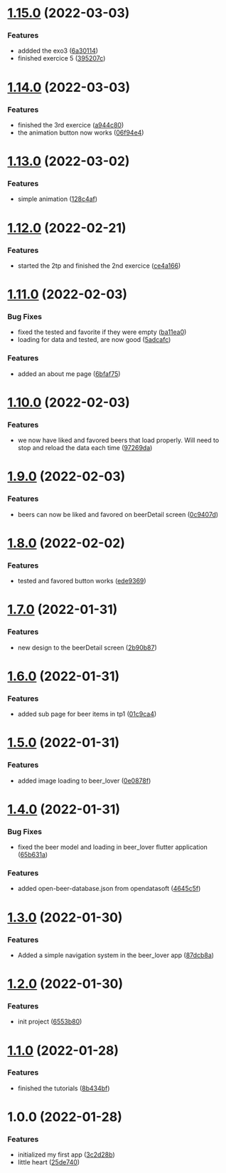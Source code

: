 # [1.15.0](https://github.com/LazyKeru/UV-AMSE-DWM/compare/v1.14.0...v1.15.0) (2022-03-03)


### Features

* addded the exo3 ([6a30114](https://github.com/LazyKeru/UV-AMSE-DWM/commit/6a301142e41107219de48829e40415467350f126))
* finished exercice 5 ([395207c](https://github.com/LazyKeru/UV-AMSE-DWM/commit/395207c2d9ab0f91019e7e90eba366e66941eaa5))

# [1.14.0](https://github.com/LazyKeru/UV-AMSE-DWM/compare/v1.13.0...v1.14.0) (2022-03-03)


### Features

* finished the 3rd exercice ([a944c80](https://github.com/LazyKeru/UV-AMSE-DWM/commit/a944c801fe7fa7a9b7983e3595ac1648b0be1f4f))
* the animation button now works ([06f94e4](https://github.com/LazyKeru/UV-AMSE-DWM/commit/06f94e4b3cdabd236f7b56641c6c8420ead8c8f8))

# [1.13.0](https://github.com/LazyKeru/UV-AMSE-DWM/compare/v1.12.0...v1.13.0) (2022-03-02)


### Features

* simple animation ([128c4af](https://github.com/LazyKeru/UV-AMSE-DWM/commit/128c4af4466fdbbd782efc401e5aabebabb33969))

# [1.12.0](https://github.com/LazyKeru/UV-AMSE-DWM/compare/v1.11.0...v1.12.0) (2022-02-21)


### Features

* started the 2tp and finished the 2nd exercice ([ce4a166](https://github.com/LazyKeru/UV-AMSE-DWM/commit/ce4a1669996e03820d8ef3fec0a7ec3ef8f6fe5e))

# [1.11.0](https://github.com/LazyKeru/UV-AMSE-DWM/compare/v1.10.0...v1.11.0) (2022-02-03)


### Bug Fixes

* fixed the tested and favorite if they were empty ([ba11ea0](https://github.com/LazyKeru/UV-AMSE-DWM/commit/ba11ea08e81575216ad5cb286c7110d72dd23c93))
* loading for data and tested, are now good ([5adcafc](https://github.com/LazyKeru/UV-AMSE-DWM/commit/5adcafc181fb55cff52fd5424fd8585d3e074d79))


### Features

* added an about me page ([6bfaf75](https://github.com/LazyKeru/UV-AMSE-DWM/commit/6bfaf75c038173ee7bb1a6533ab0aa0b8495c88d))

# [1.10.0](https://github.com/LazyKeru/UV-AMSE-DWM/compare/v1.9.0...v1.10.0) (2022-02-03)


### Features

* we now have liked and favored beers that load properly. Will need to stop and reload the data each time ([97269da](https://github.com/LazyKeru/UV-AMSE-DWM/commit/97269da4d62e38212b222186d5e0a50946e9fee2))

# [1.9.0](https://github.com/LazyKeru/UV-AMSE-DWM/compare/v1.8.0...v1.9.0) (2022-02-03)


### Features

* beers can now be liked and favored on beerDetail screen ([0c9407d](https://github.com/LazyKeru/UV-AMSE-DWM/commit/0c9407d5c59c364a22024ded880ac8939f7c80dc))

# [1.8.0](https://github.com/LazyKeru/UV-AMSE-DWM/compare/v1.7.0...v1.8.0) (2022-02-02)


### Features

* tested and favored button works ([ede9369](https://github.com/LazyKeru/UV-AMSE-DWM/commit/ede9369fc5b4a70d0859dd218edbd0d86856ce3b))

# [1.7.0](https://github.com/LazyKeru/UV-AMSE-DWM/compare/v1.6.0...v1.7.0) (2022-01-31)


### Features

* new design to the beerDetail screen ([2b90b87](https://github.com/LazyKeru/UV-AMSE-DWM/commit/2b90b87af98cfa053617ce0f2f8642d0e2dc5acc))

# [1.6.0](https://github.com/LazyKeru/UV-AMSE-DWM/compare/v1.5.0...v1.6.0) (2022-01-31)


### Features

* added sub page for beer items in tp1 ([01c9ca4](https://github.com/LazyKeru/UV-AMSE-DWM/commit/01c9ca4d32ad470770ff01fb0bb98b348d28efb4))

# [1.5.0](https://github.com/LazyKeru/UV-AMSE-DWM/compare/v1.4.0...v1.5.0) (2022-01-31)


### Features

* added image loading to beer_lover ([0e0878f](https://github.com/LazyKeru/UV-AMSE-DWM/commit/0e0878fdc0d8ea17aa6cf3e4a0fe7710b94f11af))

# [1.4.0](https://github.com/LazyKeru/UV-AMSE-DWM/compare/v1.3.0...v1.4.0) (2022-01-31)


### Bug Fixes

* fixed the beer model and loading in beer_lover flutter application ([65b631a](https://github.com/LazyKeru/UV-AMSE-DWM/commit/65b631a54c01ce321d05e10c99901879bcdde058))


### Features

* added open-beer-database.json from opendatasoft ([4645c5f](https://github.com/LazyKeru/UV-AMSE-DWM/commit/4645c5f79d4a558cc2c78789da692b9709c28e22))

# [1.3.0](https://github.com/LazyKeru/UV-AMSE-DWM/compare/v1.2.0...v1.3.0) (2022-01-30)


### Features

* Added a simple navigation system in the beer_lover app ([87dcb8a](https://github.com/LazyKeru/UV-AMSE-DWM/commit/87dcb8a090af1bc7fed1e47c7dfa3f34e8361c71))

# [1.2.0](https://github.com/LazyKeru/UV-AMSE-DWM/compare/v1.1.0...v1.2.0) (2022-01-30)


### Features

* init project ([6553b80](https://github.com/LazyKeru/UV-AMSE-DWM/commit/6553b803fb7a0d2875be73852b57ef406317ef04))

# [1.1.0](https://github.com/LazyKeru/UV-AMSE-DWM/compare/v1.0.0...v1.1.0) (2022-01-28)


### Features

* finished the tutorials ([8b434bf](https://github.com/LazyKeru/UV-AMSE-DWM/commit/8b434bfa824bbc10104fbf04b17bcd6754094062))

# 1.0.0 (2022-01-28)


### Features

* initialized my first app ([3c2d28b](https://github.com/LazyKeru/UV-AMSE-DWM/commit/3c2d28b64662f52d2713450c5a1f8c5c0669ebf4))
* little heart ([25de740](https://github.com/LazyKeru/UV-AMSE-DWM/commit/25de740320b08791c802ebf60be37c02052babf1))
